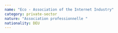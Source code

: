 ```yaml
---
name: "Eco - Association of the Internet Industry"
category: private-sector
nature: "Association professionnelle "
nationality: DEU
---
```

    